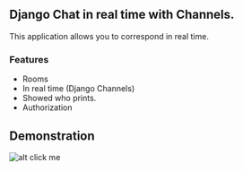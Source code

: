 ## Django Chat in real time with Channels.
This application allows you to correspond in real time. 

### Features
* Rooms
* In real time (Django Channels)
* Showed who prints.
* Authorization

## Demonstration
![alt click me](https://s1.gifyu.com/images/ezgif.com-video-to-gif1080d3644d6dbf0a9.gif)
